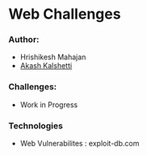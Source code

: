 # Web Challenges

### Author:

- Hrishikesh Mahajan
- [Akash Kalshetti](https://www.linkedin.com/in/AkashKalshetti)

### Challenges:

- Work in Progress

### Technologies

- Web Vulnerabilites : exploit-db.com
